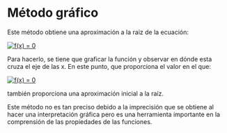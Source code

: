 <h1>Método gráfico</h1>

Este método obtiene una aproximación a la raiz de la ecuación:

<a href="https://www.codecogs.com/eqnedit.php?latex=f(x)&space;=&space;0" target="_blank"><img src="https://latex.codecogs.com/gif.latex?f(x)&space;=&space;0" title="f(x) = 0" /></a>

Para hacerlo, se tiene que graficar la función y observar en dónde esta cruza el eje de las x. En este punto, que proporciona el valor
en el que:

<a href="https://www.codecogs.com/eqnedit.php?latex=f(x)&space;=&space;0" target="_blank"><img src="https://latex.codecogs.com/gif.latex?f(x)&space;=&space;0" title="f(x) = 0" /></a>

también proporciona una aproximación inicial a la raíz.

Este método no es tan preciso debido a la imprecisión que se obtiene al hacer una interpretación
gráfica pero es una herramienta importante  en la comprensión de las propiedades de las funciones.


